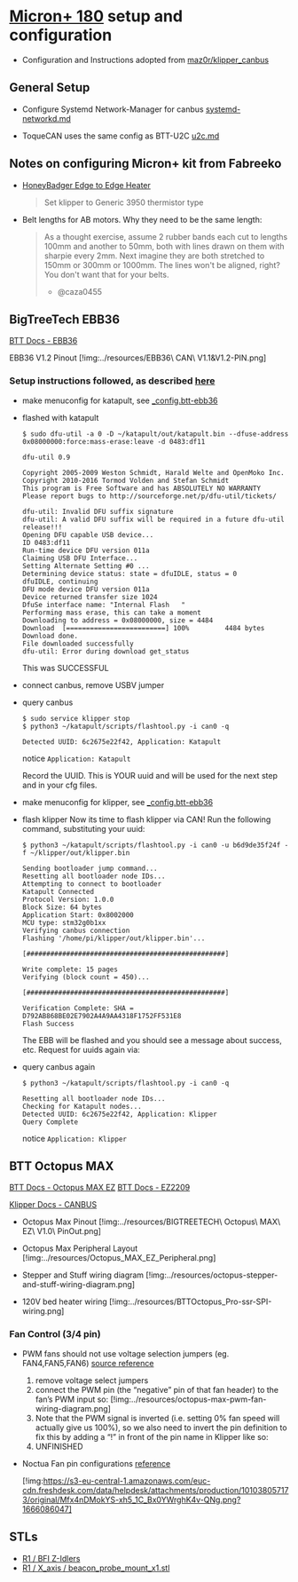 
# [Micron+ 180](https://github.com/PrintersForAnts/Micron/blob/main/R1_Beta/readme.md) setup and configuration

* Configuration and Instructions adopted from [maz0r/klipper_canbus](https://github.com/maz0r/klipper_canbus)


## General Setup

* Configure Systemd Network-Manager for canbus
  [systemd-networkd.md](https://github.com/maz0r/klipper_canbus/blob/main/extras/systemd-networkd.md)


* ToqueCAN uses the same config as BTT-U2C
  [u2c.md](https://github.com/maz0r/klipper_canbus/blob/main/controller/u2c.md)

## Notes on configuring Micron+ kit from Fabreeko
* [HoneyBadger Edge to Edge Heater](https://www.fabreeko.com/products/fabreeko-edge-to-edge-heaters-for-voron-printers?_pos=1&_sid=183997d92&_ss=r&variant=44851221692671)
  > Set klipper to Generic 3950 thermistor type

* Belt lengths for AB motors.  Why they need to be the same length:
    > As a thought exercise, assume 2 rubber bands each cut to lengths 100mm
    > and another to 50mm, both with lines drawn on them with sharpie every 2mm.
    > Next imagine they are both stretched to 150mm or 300mm or 1000mm.
    > The lines won't be aligned, right? You don't want that for your belts. 
    >   - @caza0455



## BigTreeTech EBB36
[BTT Docs - EBB36](https://github.com/bigtreetech/docs/blob/master/docs/EBB%2036%20CAN.md)

EBB36 V1.2 Pinout
[!img:../resources/EBB36\ CAN\ V1.1\&V1.2-PIN.png]

### Setup instructions followed, as described [here](https://github.com/EricZimmerman/VoronTools/blob/main/EBB_CAN.md)

* make menuconfig for katapult, see [_config.btt-ebb36](./katapult/_config.btt-ebb36)

* flashed with katapult

  ```
  $ sudo dfu-util -a 0 -D ~/katapult/out/katapult.bin --dfuse-address 0x08000000:force:mass-erase:leave -d 0483:df11

  dfu-util 0.9
  
  Copyright 2005-2009 Weston Schmidt, Harald Welte and OpenMoko Inc.
  Copyright 2010-2016 Tormod Volden and Stefan Schmidt
  This program is Free Software and has ABSOLUTELY NO WARRANTY
  Please report bugs to http://sourceforge.net/p/dfu-util/tickets/
  
  dfu-util: Invalid DFU suffix signature
  dfu-util: A valid DFU suffix will be required in a future dfu-util release!!!
  Opening DFU capable USB device...
  ID 0483:df11
  Run-time device DFU version 011a
  Claiming USB DFU Interface...
  Setting Alternate Setting #0 ...
  Determining device status: state = dfuIDLE, status = 0
  dfuIDLE, continuing
  DFU mode device DFU version 011a
  Device returned transfer size 1024
  DfuSe interface name: "Internal Flash   "
  Performing mass erase, this can take a moment
  Downloading to address = 0x08000000, size = 4484
  Download	[=========================] 100%         4484 bytes
  Download done.
  File downloaded successfully
  dfu-util: Error during download get_status
  ```
  This was SUCCESSFUL

* connect canbus, remove USBV jumper

* query canbus
  ```
  $ sudo service klipper stop
  $ python3 ~/katapult/scripts/flashtool.py -i can0 -q

  Detected UUID: 6c2675e22f42, Application: Katapult
  ```
  notice `Application: Katapult`

  Record the UUID. This is YOUR uuid and will be used for the next step and in your cfg files.

* make menuconfig for klipper, see [_config.btt-ebb36](./klipper/_config.btt-ebb36)

* flash klipper
  Now its time to flash klipper via CAN! Run the following command, substituting your uuid:
  ```
  $ python3 ~/katapult/scripts/flashtool.py -i can0 -u b6d9de35f24f -f ~/klipper/out/klipper.bin

  Sending bootloader jump command...
  Resetting all bootloader node IDs...
  Attempting to connect to bootloader
  Katapult Connected
  Protocol Version: 1.0.0
  Block Size: 64 bytes
  Application Start: 0x8002000
  MCU type: stm32g0b1xx
  Verifying canbus connection
  Flashing '/home/pi/klipper/out/klipper.bin'...

  [##################################################]

  Write complete: 15 pages
  Verifying (block count = 450)...

  [##################################################]

  Verification Complete: SHA = D792AB868BE02E7902A4A9AA4318F1752FF531E8
  Flash Success
  ```
  The EBB will be flashed and you should see a message about success, etc. Request for uuids again via:

* query canbus again
  ```
  $ python3 ~/katapult/scripts/flashtool.py -i can0 -q
  
  Resetting all bootloader node IDs...
  Checking for Katapult nodes...
  Detected UUID: 6c2675e22f42, Application: Klipper
  Query Complete
  ```
  notice `Application: Klipper`




## BTT Octopus MAX

[BTT Docs - Octopus MAX EZ](https://github.com/bigtreetech/docs/blob/master/docs/Octopus%20MAX%20EZ.md)
[BTT Docs - EZ2209](https://github.com/bigtreetech/docs/blob/master/docs/EZ2209.md)

[Klipper Docs - CANBUS](https://www.klipper3d.org/CANBUS.html)

* Octopus Max Pinout
  [!img:../resources/BIGTREETECH\ Octopus\ MAX\ EZ\ V1.0\ PinOut.png]

* Octopus Max Peripheral Layout
  [!img:../resources/Octopus_MAX_EZ_Peripheral.png]

* Stepper and Stuff wiring diagram
  [!img:../resources/octopus-stepper-and-stuff-wiring-diagram.png]

* 120V bed heater wiring
  [!img:../resources/BTTOctopus_Pro-ssr-SPI-wiring.png]

### Fan Control (3/4 pin)
* PWM fans should not use voltage selection jumpers (eg. FAN4,FAN5,FAN6)
  [source reference](https://www.nicksherlock.com/2022/01/driving-a-4-pin-computer-pwm-fan-on-the-btt-octopus-using-klipper/)
  1. remove voltage select jumpers
  2. connect the PWM pin (the “negative” pin of that fan header) to the fan’s PWM input so:
     [!img:../resources/octopus-max-pwm-fan-wiring-diagram.png]
  3. Note that the PWM signal is inverted (i.e. setting 0% fan speed will
     actually give us 100%), so we also need to invert the pin definition to fix
     this by adding a “!” in front of the pin name in Klipper like so:
  4. UNFINISHED

* Noctua Fan pin configurations [reference](https://faqs.noctua.at/en/support/solutions/articles/101000081757)

  [!img:https://s3-eu-central-1.amazonaws.com/euc-cdn.freshdesk.com/data/helpdesk/attachments/production/101038057173/original/Mfx4nDMokYS-xh5_1C_Bx0YWrghK4v-QNg.png?1666086047]


## STLs

* [R1 / BFI Z-Idlers](https://github.com/PrintersForAnts/Micron/tree/main/R1_Beta/STLs/Gantry/Idlers)
* [R1 / X_axis / beacon_probe_mount_x1.stl](https://github.com/PrintersForAnts/Micron/blob/main/R1_Beta/STLs/Gantry/X_Axis/Probes/beacon_probe_mount_x1.stl)

